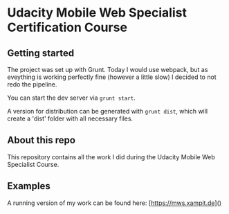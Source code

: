 # Udacity Mobile Web Specialist Certification Course


## Getting started
The project was set up with Grunt. Today I would use webpack, but as eveything is working perfectly fine (however a little slow) I decided to not redo the pipeline.

You can start the dev server via `grunt start`.

A version for distribution can be generated with `grunt dist`, which will create a 'dist' folder with all necessary files.

## About this repo
This repository contains all the work I did during the Udacity Mobile Web Specialist Course.

## Examples
A running version of my work can be found here: [https://mws.xampit.de]()